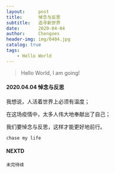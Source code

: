 ```yaml
---
layout:     post
title:      悼念与反思
subtitle:   追寻新世界
date:       2020-04-04
author:     Chengoes
header-img: img/0404.jpg
catalog: true
tags:
    - Hello World
---
```


>Hello World, I am going!


#### 2020.04.04   悼念与反思
  
  我想说，人活着世界上必须有温度；      

  在这场疫情中，太多人伟大地奉献出了自己；      

  我们要悼念与反思，这样才能更好地前行。            


  
    
	chase my life

   



#### NEXTD
	未完待续
	
